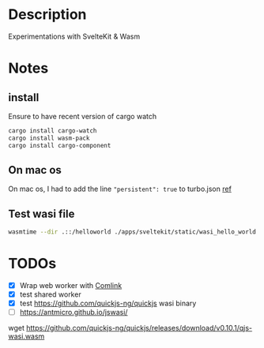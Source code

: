 # Description

Experimentations with SvelteKit & Wasm

# Notes

## install

Ensure to have recent version of cargo watch

```bash
cargo install cargo-watch
cargo install wasm-pack
cargo install cargo-component
```

## On mac os

On mac os, I had to add the line `"persistent": true` to turbo.json [ref](https://github.com/vercel/turborepo/issues/7279)

## Test wasi file

```bash
wasmtime --dir .::/helloworld ./apps/sveltekit/static/wasi_hello_world.wasm
```

# TODOs

- [x] Wrap web worker with [Comlink](https://github.com/GoogleChromeLabs/comlink)
- [x] test shared worker
- [x] test https://github.com/quickjs-ng/quickjs wasi binary
- [ ] https://antmicro.github.io/jswasi/

wget https://github.com/quickjs-ng/quickjs/releases/download/v0.10.1/qjs-wasi.wasm
